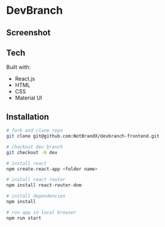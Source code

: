 # DevBranch

## Screenshot


## Tech

Built with:

- React.js
- HTML
- CSS
- Material UI

## Installation

```bash
# fork and clone repo
git clone git@github.com:NotBrandX/devbranch-frontend.git

# checkout dev branch
git checkout -b dev

# install react
npm create-react-app <folder name>

# install react router
npm install react-router-dom

# install dependencies
npm install

# run app in local browser
npm run start
```